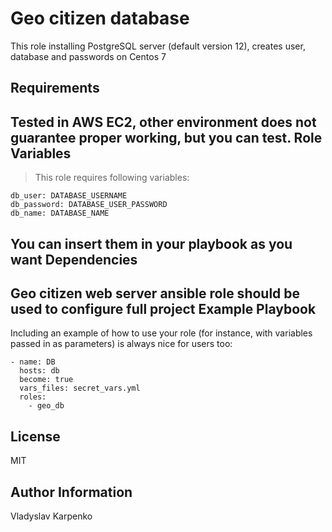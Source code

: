 Geo citizen database
=========

This role installing PostgreSQL server (default version 12), creates user, database and passwords on Centos 7

Requirements
------------

Tested in AWS EC2, other environment does not guarantee proper working, but you can test.
Role Variables
--------------

> This role requires following variables:  
```
db_user: DATABASE_USERNAME
db_password: DATABASE_USER_PASSWORD
db_name: DATABASE_NAME
```
You can insert them in your playbook as you want
Dependencies
------------

Geo citizen web server ansible role should be used to configure full project
Example Playbook
----------------

Including an example of how to use your role (for instance, with variables passed in as parameters) is always nice for users too:
```
- name: DB
  hosts: db
  become: true
  vars_files: secret_vars.yml
  roles:
    - geo_db
```    
    

License
-------

MIT

Author Information
------------------
Vladyslav Karpenko
